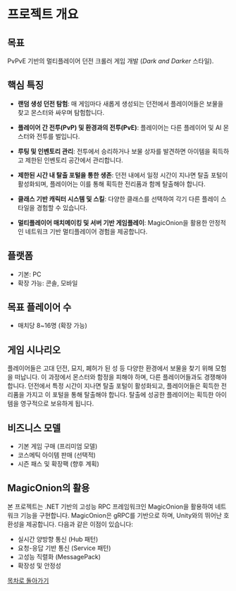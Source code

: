 # 프로젝트 개요

## 목표

PvPvE 기반의 멀티플레이어 던전 크롤러 게임 개발 (*Dark and Darker* 스타일).

## 핵심 특징

- **랜덤 생성 던전 탐험**: 매 게임마다 새롭게 생성되는 던전에서 플레이어들은 보물을 찾고 몬스터와 싸우며 탐험합니다.

- **플레이어 간 전투(PvP) 및 환경과의 전투(PvE)**: 플레이어는 다른 플레이어 및 AI 몬스터와 전투를 벌입니다.

- **루팅 및 인벤토리 관리**: 전투에서 승리하거나 보물 상자를 발견하면 아이템을 획득하고 제한된 인벤토리 공간에서 관리합니다.

- **제한된 시간 내 탈출 포털을 통한 생존**: 던전 내에서 일정 시간이 지나면 탈출 포털이 활성화되며, 플레이어는 이를 통해 획득한 전리품과 함께 탈출해야 합니다.

- **클래스 기반 캐릭터 시스템 및 스킬**: 다양한 클래스를 선택하여 각기 다른 플레이 스타일을 경험할 수 있습니다.

- **멀티플레이어 매치메이킹 및 서버 기반 게임플레이**: MagicOnion을 활용한 안정적인 네트워크 기반 멀티플레이어 경험을 제공합니다.

## 플랫폼

- 기본: PC
- 확장 가능: 콘솔, 모바일

## 목표 플레이어 수

- 매치당 8~16명 (확장 가능)

## 게임 시나리오

플레이어들은 고대 던전, 묘지, 폐허가 된 성 등 다양한 환경에서 보물을 찾기 위해 모험을 떠납니다. 이 과정에서 몬스터와 함정을 피해야 하며, 다른 플레이어들과도 경쟁해야 합니다. 던전에서 특정 시간이 지나면 탈출 포털이 활성화되고, 플레이어들은 획득한 전리품을 가지고 이 포털을 통해 탈출해야 합니다. 탈출에 성공한 플레이어는 획득한 아이템을 영구적으로 보유하게 됩니다.

## 비즈니스 모델

- 기본 게임 구매 (프리미엄 모델)
- 코스메틱 아이템 판매 (선택적)
- 시즌 패스 및 확장팩 (향후 계획)

## MagicOnion의 활용

본 프로젝트는 .NET 기반의 고성능 RPC 프레임워크인 MagicOnion을 활용하여 네트워크 기능을 구현합니다. MagicOnion은 gRPC를 기반으로 하며, Unity와의 뛰어난 호환성을 제공합니다. 다음과 같은 이점이 있습니다:

- 실시간 양방향 통신 (Hub 패턴)
- 요청-응답 기반 통신 (Service 패턴)
- 고성능 직렬화 (MessagePack)
- 확장성 및 안정성

[목차로 돌아가기](./MasterPlan.md)
